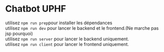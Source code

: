 # Chatbot UPHF

utilisez ```npm run prep```pour installer les dépendances  
utilisez ```npm run dev``` pour lancer le backend et le frontend.(Ne marche pas jsp pourquoi)  
utilisez ```npm run server``` pour lancer le backend uniquement.  
utilisez ```npm run client``` pour lancer le frontend uniquement.  